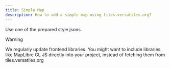 ```yaml
---
title: Simple Map
description: How to add a simple map using tiles.versatiles.org?
---
```


Use one of the prepared style jsons.

> [!WARNING]
> We regularly update frontend libraries. You might want to include libraries like MapLibre GL JS directly into your project, instead of fetching them from tiles.versatiles.org
